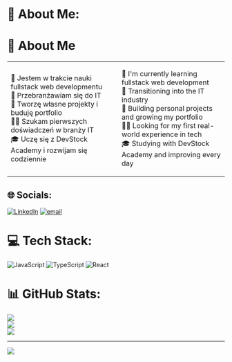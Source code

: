 # 💫 About Me:
# 💫 About Me

<table>
  <tr>
    <td>

🔧 Jestem w trakcie nauki fullstack web developmentu  
🔄 Przebranżawiam się do IT  
🚀 Tworzę własne projekty i buduję portfolio  
🧑‍💻 Szukam pierwszych doświadczeń w branży IT  
🎓 Uczę się z DevStock Academy i rozwijam się codziennie  

  </td>
  <td>

🔧 I'm currently learning fullstack web development  
🔄 Transitioning into the IT industry  
🚀 Building personal projects and growing my portfolio  
🧑‍💻 Looking for my first real-world experience in tech  
🎓 Studying with DevStock Academy and improving every day  

  </td>
  </tr>
</table>




## 🌐 Socials:
[![LinkedIn](https://img.shields.io/badge/LinkedIn-%230077B5.svg?logo=linkedin&logoColor=white)](https://linkedin.com/in/miłosz-kulikjan-6972a6377) [![email](https://img.shields.io/badge/Email-D14836?logo=gmail&logoColor=white)](mailto:kulikjan.learning@gmail.com) 

# 💻 Tech Stack:
![JavaScript](https://img.shields.io/badge/javascript-%23323330.svg?style=flat&logo=javascript&logoColor=%23F7DF1E) ![TypeScript](https://img.shields.io/badge/typescript-%23007ACC.svg?style=flat&logo=typescript&logoColor=white) ![React](https://img.shields.io/badge/react-%2320232a.svg?style=flat&logo=react&logoColor=%2361DAFB)
# 📊 GitHub Stats:
![](https://github-readme-stats.vercel.app/api?username=KulMilosz&theme=nord&hide_border=true&include_all_commits=true&count_private=false)<br/>
![](https://nirzak-streak-stats.vercel.app/?user=KulMilosz&theme=nord&hide_border=true)<br/>
![](https://github-readme-stats.vercel.app/api/top-langs/?username=KulMilosz&theme=nord&hide_border=true&include_all_commits=true&count_private=false&layout=compact)

---
[![](https://visitcount.itsvg.in/api?id=KulMilosz&icon=2&color=5)](https://visitcount.itsvg.in)

<!-- Proudly created with GPRM ( https://gprm.itsvg.in ) -->
